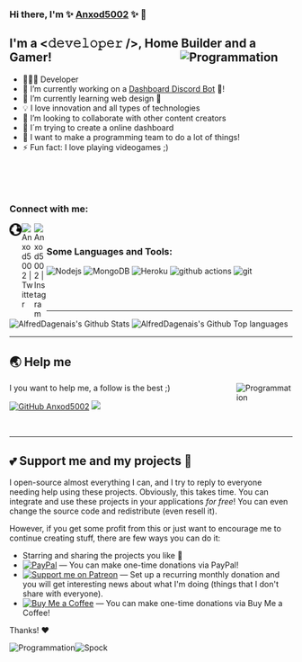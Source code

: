 ### Hi there, I'm ✨ [Anxod5002][website] ✨ 👋 

## I'm a <𝚍𝚎𝚟𝚎𝚕𝚘𝚙𝚎𝚛 />, Home Builder and a Gamer! <img align="right" src="https://media.giphy.com/media/ZVik7pBtu9dNS/giphy.gif" alt="Programmation" width="200" />
- 👨🏻‍💻 Developer
- 🔭 I’m currently working on a [Dashboard Discord Bot][website] 🌱!
- 🌱 I’m currently learning web design 🤣
- 💡 I love innovation and all types of technologies
- 👯 I’m looking to collaborate with other content creators
- 🥅 I´m trying to create a online dashboard
- 🚀 I want to make a programming team to do a lot of things!
- ⚡ Fun fact: I love playing videogames ;)

<br />

<img src="https://media.giphy.com/media/kbUq8z1MEYQ7u/source.gif" alt="" width="169" /><img src="https://media.giphy.com/media/kbUq8z1MEYQ7u/source.gif" alt="" width="169" /><img src="https://media.giphy.com/media/kbUq8z1MEYQ7u/source.gif" alt="" width="169" /><img  src="https://media.giphy.com/media/kbUq8z1MEYQ7u/source.gif" alt="" width="169" /><img src="https://media.giphy.com/media/kbUq8z1MEYQ7u/source.gif" alt="" width="169" />



### Connect with me:

[<img align="left" alt="Anxod5002" width="22px" src="https://raw.githubusercontent.com/iconic/open-iconic/master/svg/globe.svg" />][website]
[<img align="left" alt="Anxod5002 | Twitter" width="22px" src="https://cdn.jsdelivr.net/npm/simple-icons@v3/icons/twitter.svg" />][twitter]
[<img align="left" alt="Anxod5002 | Instagram" width="22px" src="https://cdn.jsdelivr.net/npm/simple-icons@v3/icons/instagram.svg" />][instagram]

<br />

### Some Languages and Tools:

<p>
  <img alt="Nodejs" src="https://img.shields.io/badge/-Nodejs-43853d?style=flat-square&logo=Node.js&logoColor=white" />
  <img alt="MongoDB" src="https://img.shields.io/badge/-MongoDB-13aa52?style=flat-square&logo=mongodb&logoColor=white" />
  <img alt="Heroku" src="https://img.shields.io/badge/-Heroku-7313aa?style=flat-square&logo=heroku&logoColor=white" />
  <img alt="github actions" src="https://img.shields.io/badge/-Github_Actions-2088FF?style=flat-square&logo=github-actions&logoColor=white" />
  <img alt="git" src="https://img.shields.io/badge/-Git-F05032?style=flat-square&logo=git&logoColor=white" />
</p>

[website]: https://anxodbot.statuspage.io/
[twitter]: https://twitter.com/anxod5002
[discord]: https://discord.gg/cqrN3Eg
[twitch]: https://www.twitch.tv/anxod5002
[patreon]: https://www.patreon.com/anxod5002
[instagram]: https://www.instagram.com/anxod5002/

<br /><br />

---

<img alt="AlfredDagenais's Github Stats" src="https://github-readme-stats.vercel.app/api?username=anxod5002&show_icons=true&hide_border=true" />

<img alt="AlfredDagenais's Github Top languages" src="https://github-readme-stats.vercel.app/api/top-langs/?username=anxod5002&layout=compact&hide_border=true" />

---

## 🌏 Help me

<img align="right" src="https://i.giphy.com/media/26ufdipQqU2lhNA4g/giphy.webp" alt="Programmation" width="100" />

I you want to help me, a follow is the best ;) <div>[![GitHub Anxod5002](https://img.shields.io/github/followers/Anxod5002?label=follow&style=social)](https://github.com/Anxod5002) ![](https://komarev.com/ghpvc/?username=Anxod5002&color=green)</div>

<br />

---

## 💕 Support me and my projects :sparkling_heart:

I open-source almost everything I can, and I try to reply to everyone needing help using these projects. Obviously,
this takes time. You can integrate and use these projects in your applications *for free*! You can even change the source code and redistribute (even resell it).

However, if you get some profit from this or just want to encourage me to continue creating stuff, there are few ways you can do it:

 - Starring and sharing the projects you like :rocket:
 - [![PayPal](https://alfreddagenais.github.io/badges/paypal.svg)][paypal-donations] — You can make one-time donations via PayPal!
 - [![Support me on Patreon](https://alfreddagenais.github.io/badges/patreon.svg)][patreon] — Set up a recurring monthly donation and you will get interesting news about what I'm doing (things that I don't share with everyone).
 - [![Buy Me a Coffee](https://alfreddagenais.github.io/badges/buymeacoffee-sm.svg)][buymeacoffee] — You can make one-time donations via Buy Me a Coffee!

Thanks! :heart:

<img src="https://media.giphy.com/media/1dPhXaod7vcn620V83/source.gif" alt="Programmation" width="200" /><img src="https://media.giphy.com/media/H5C8CevNMbpBqNqFjl/source.gif" alt="Spock" width="200" />

[website]: https://anxodbot.statuspage.io/
[twitter]: https://twitter.com/anxod5002
[instagram]: https://instagram.com/anxod5002
[paypal-donations]: https://paypal.me/anxodd
[patreon]: https://www.patreon.com/anxod5002
[buymeacoffee]: https://www.buymeacoffee.com/anxod5002
